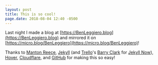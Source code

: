 ```yaml
---
layout: post
title: This is so cool!
page.date: 2018-08-04 12:40 -0500
---
```


Last night I made a blog at [https://BenLeggiero.blog](https://BenLeggiero.blog) and mirrored it on [https://micro.blog/BenLeggiero](https://micro.blog/BenLeggiero)! 

Thanks to [Manton Reece](https://Manton.org), [Jekyll](https://jekyllrb.com) (and [Trello](https://trello.com)'s [Barry Clark](http://www.barryclark.co) for [Jekyll Now](https://github.com/barryclark/jekyll-now)), [Hover](https://Hover.com), [Cloudflare](https://cloudflare.com), and [GitHub](https://GitHub.com) for making this so easy! 
